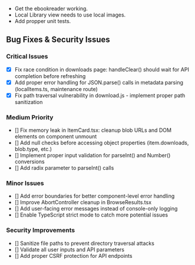 - Get the ebookreader working.
- Local Library view needs to use local images.
- Add propper unit tests.

## Bug Fixes & Security Issues

### Critical Issues
- [x] Fix race condition in downloads page: handleClear() should wait for API completion before refreshing
- [x] Add proper error handling for JSON.parse() calls in metadata parsing (localItems.ts, maintenance route)
- [x] Fix path traversal vulnerability in download.js - implement proper path sanitization

### Medium Priority
- [] Fix memory leak in ItemCard.tsx: cleanup blob URLs and DOM elements on component unmount
- [] Add null checks before accessing object properties (item.downloads, blob.type, etc.)
- [] Implement proper input validation for parseInt() and Number() conversions
- [] Add radix parameter to parseInt() calls

### Minor Issues
- [] Add error boundaries for better component-level error handling
- [] Improve AbortController cleanup in BrowseResults.tsx
- [] Add user-facing error messages instead of console-only logging
- [] Enable TypeScript strict mode to catch more potential issues

### Security Improvements
- [] Sanitize file paths to prevent directory traversal attacks
- [] Validate all user inputs and API parameters
- [] Add proper CSRF protection for API endpoints
